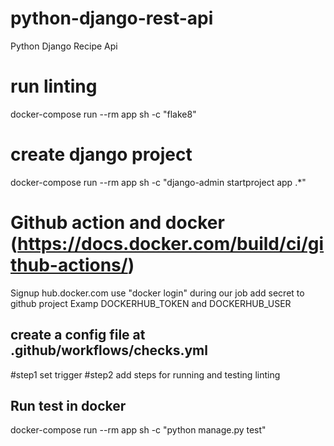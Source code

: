 # python-django-rest-api
Python Django Recipe Api

# run linting
docker-compose run --rm app sh -c "flake8"

# create django project
docker-compose run --rm app sh -c "django-admin startproject app .*"

# Github action and docker (https://docs.docker.com/build/ci/github-actions/)
Signup hub.docker.com
use "docker login" during our job
add secret to github project Examp DOCKERHUB_TOKEN and DOCKERHUB_USER


## create a config file at .github/workflows/checks.yml
#step1 set trigger
#step2 add steps for running and testing linting

## Run test in docker
docker-compose run --rm app sh -c "python manage.py test"
